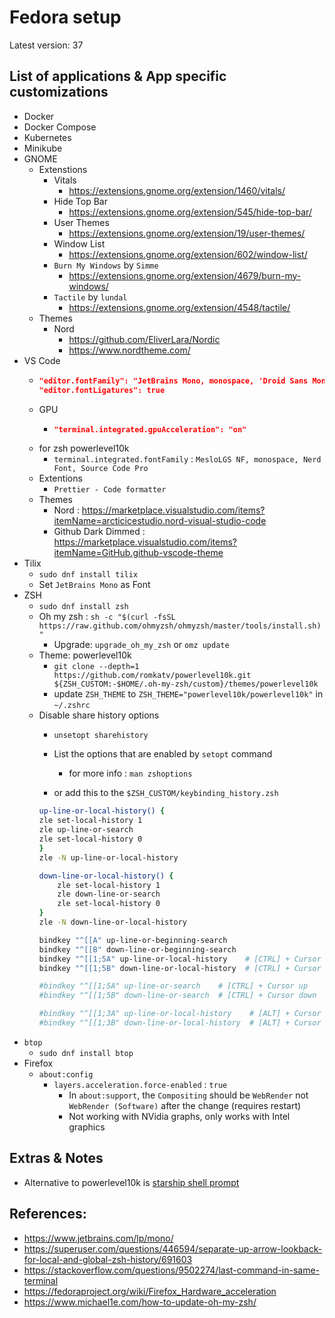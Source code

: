 # Fedora setup

Latest version: 37

## List of applications & App specific customizations

- Docker
- Docker Compose
- Kubernetes
- Minikube
- GNOME
  - Extenstions
    - Vitals
      - https://extensions.gnome.org/extension/1460/vitals/
    - Hide Top Bar
      - https://extensions.gnome.org/extension/545/hide-top-bar/
    - User Themes
      - https://extensions.gnome.org/extension/19/user-themes/
    - Window List
      - https://extensions.gnome.org/extension/602/window-list/
    - `Burn My Windows` by `Simme`
      - https://extensions.gnome.org/extension/4679/burn-my-windows/
    - `Tactile` by `lundal`
      - https://extensions.gnome.org/extension/4548/tactile/
  - Themes
    - Nord
      - https://github.com/EliverLara/Nordic
      - https://www.nordtheme.com/
- VS Code
  - ```json
    "editor.fontFamily": "JetBrains Mono, monospace, 'Droid Sans Mono'",
    "editor.fontLigatures": true
    ```
  - GPU
    - ```json
      "terminal.integrated.gpuAcceleration": "on"
      ```
  - for zsh powerlevel10k
    - `terminal.integrated.fontFamily` : `MesloLGS NF, monospace, Nerd Font, Source Code Pro`
  - Extentions
    - `Prettier - Code formatter`
  - Themes
    - Nord : https://marketplace.visualstudio.com/items?itemName=arcticicestudio.nord-visual-studio-code
    - Github Dark Dimmed : https://marketplace.visualstudio.com/items?itemName=GitHub.github-vscode-theme
- Tilix
  - `sudo dnf install tilix`
  - Set `JetBrains Mono` as Font
- ZSH
  - `sudo dnf install zsh`
  - Oh my zsh : `sh -c "$(curl -fsSL https://raw.github.com/ohmyzsh/ohmyzsh/master/tools/install.sh)"`
    - Upgrade: `upgrade_oh_my_zsh` or `omz update`
  - Theme: powerlevel10k
    - `git clone --depth=1 https://github.com/romkatv/powerlevel10k.git ${ZSH_CUSTOM:-$HOME/.oh-my-zsh/custom}/themes/powerlevel10k`
    - update `ZSH_THEME` to `ZSH_THEME="powerlevel10k/powerlevel10k"` in `~/.zshrc`
  - Disable share history options
    - `unsetopt sharehistory`
    - List the options that are enabled by `setopt` command
      - for more info : `man zshoptions`

    - or add this to the `$ZSH_CUSTOM/keybinding_history.zsh`
    ```sh
    up-line-or-local-history() {
    zle set-local-history 1
    zle up-line-or-search
    zle set-local-history 0
    }
    zle -N up-line-or-local-history

    down-line-or-local-history() {
        zle set-local-history 1
        zle down-line-or-search
        zle set-local-history 0
    }
    zle -N down-line-or-local-history

    bindkey "^[[A" up-line-or-beginning-search
    bindkey "^[[B" down-line-or-beginning-search
    bindkey "^[[1;5A" up-line-or-local-history    # [CTRL] + Cursor up
    bindkey "^[[1;5B" down-line-or-local-history  # [CTRL] + Cursor down

    #bindkey "^[[1;5A" up-line-or-search    # [CTRL] + Cursor up
    #bindkey "^[[1;5B" down-line-or-search  # [CTRL] + Cursor down

    #bindkey "^[[1;3A" up-line-or-local-history    # [ALT] + Cursor up
    #bindkey "^[[1;3B" down-line-or-local-history  # [ALT] + Cursor down
    ```
- `btop`
  - `sudo dnf install btop`
- Firefox
  - `about:config`
    - `layers.acceleration.force-enabled` : `true`
      - In `about:support`, the `Compositing`	should be `WebRender` not `WebRender (Software)` after the change (requires restart)
      - Not working with NVidia graphs, only works with Intel graphics
    
## Extras & Notes
- Alternative to powerlevel10k is [starship shell prompt](https://starship.rs/)

## References:
- https://www.jetbrains.com/lp/mono/
- https://superuser.com/questions/446594/separate-up-arrow-lookback-for-local-and-global-zsh-history/691603
- https://stackoverflow.com/questions/9502274/last-command-in-same-terminal
- https://fedoraproject.org/wiki/Firefox_Hardware_acceleration
- https://www.michael1e.com/how-to-update-oh-my-zsh/